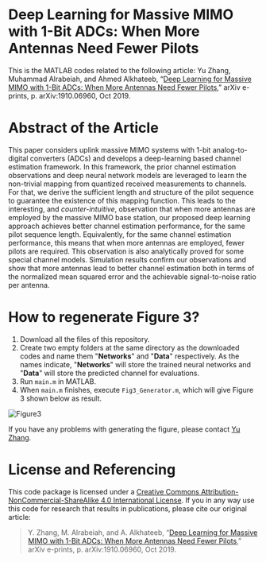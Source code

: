 # Deep Learning for Massive MIMO with 1-Bit ADCs: When More Antennas Need Fewer Pilots
This is the MATLAB codes related to the following article: Yu Zhang, Muhammad Alrabeiah, and Ahmed Alkhateeb, “[Deep Learning for Massive MIMO with 1-Bit ADCs: When More Antennas Need Fewer Pilots](https://arxiv.org/abs/1910.06960),” arXiv e-prints, p. arXiv:1910.06960, Oct 2019.
# Abstract of the Article
This paper considers uplink massive MIMO systems with 1-bit analog-to-digital converters (ADCs) and develops a deep-learning based channel estimation framework. In this framework, the prior channel estimation observations and deep neural network models are leveraged to learn the non-trivial mapping from quantized received measurements to channels. For that, we derive the sufficient length and structure of the pilot sequence to guarantee the existence of this mapping function. This leads to the interesting, and _counter-intuitive_, observation that when more antennas are employed by the massive MIMO base station, our proposed deep learning  approach achieves better channel estimation performance, for the same pilot sequence length. Equivalently, for the same channel estimation performance, this means that when more antennas are employed, fewer pilots are required. This observation is also analytically proved for some special channel models. Simulation results confirm our observations and show that more antennas lead to better channel estimation both in terms of the normalized mean squared error and the achievable signal-to-noise ratio per antenna.

# How to regenerate Figure 3?
1. Download all the files of this repository.
2. Create two empty folders at the same directory as the downloaded codes and name them "**Networks**" and "**Data**" respectively. As the names indicate, "**Networks**" will store the trained neural networks and "**Data**" will store the predicted channel for evaluations.
3. Run `main.m` in MATLAB.
4. When `main.m` finishes, execute `Fig3_Generator.m`, which will give Figure 3 shown below as result.

![Figure3](https://github.com/YuZhang-GitHub/1-Bit-ADCs/blob/master/SNR.png)

If you have any problems with generating the figure, please contact [Yu Zhang](https://sites.google.com/view/yuzhangmatrix).

# License and Referencing
This code package is licensed under a [Creative Commons Attribution-NonCommercial-ShareAlike 4.0 International License](https://creativecommons.org/licenses/by-nc-sa/4.0/). If you in any way use this code for research that results in publications, please cite our original article:
> Y. Zhang, M. Alrabeiah, and A. Alkhateeb, “[Deep Learning for Massive MIMO with 1-Bit ADCs: When More Antennas Need Fewer Pilots](https://arxiv.org/abs/1910.06960),” arXiv e-prints, p. arXiv:1910.06960, Oct 2019.
